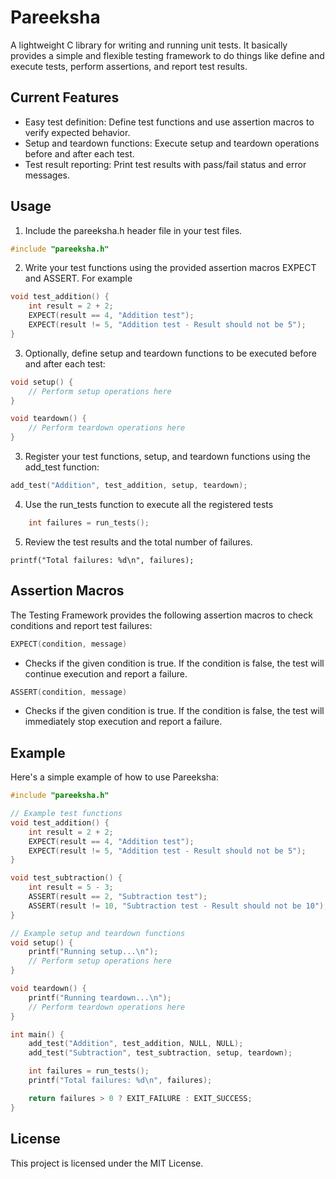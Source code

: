 # Pareeksha

A lightweight C library for writing and running unit tests. It basically provides a simple and flexible testing framework to do things like define and execute tests, perform assertions, and report test results.

## Current Features
* Easy test definition: 
    Define test functions and use assertion macros to verify expected behavior.
* Setup and teardown functions: 
    Execute setup and teardown operations before and after each test.
* Test result reporting: 
    Print test results with pass/fail status and error messages.

## Usage

1. Include the pareeksha.h header file in your test files.

```c
#include "pareeksha.h"
```

2. Write your test functions using the provided assertion macros EXPECT and ASSERT. For example

```c
void test_addition() {
    int result = 2 + 2;
    EXPECT(result == 4, "Addition test");
    EXPECT(result != 5, "Addition test - Result should not be 5");
}
```

3. Optionally, define setup and teardown functions to be executed before and after each test:

```c
void setup() {
    // Perform setup operations here
}

void teardown() {
    // Perform teardown operations here
}
```

3. Register your test functions, setup, and teardown functions using the add_test function:
```c
add_test("Addition", test_addition, setup, teardown);
```
4. Use the run_tests function to execute all the registered tests
```c
    int failures = run_tests();
```

5. Review the test results and the total number of failures.
```
printf("Total failures: %d\n", failures);
```

## Assertion Macros
The Testing Framework provides the following assertion macros to check conditions and report test failures:

```c 
EXPECT(condition, message)
```
  * Checks if the given condition is true. If the condition is false, the test will continue execution and report a failure.

```c 
ASSERT(condition, message)
```
* Checks if the given condition is true. If the condition is false, the test will immediately stop execution and report a failure.

## Example

Here's a simple example of how to use Pareeksha:

```c
#include "pareeksha.h"

// Example test functions
void test_addition() {
    int result = 2 + 2;
    EXPECT(result == 4, "Addition test");
    EXPECT(result != 5, "Addition test - Result should not be 5");
}

void test_subtraction() {
    int result = 5 - 3;
    ASSERT(result == 2, "Subtraction test");
    ASSERT(result != 10, "Subtraction test - Result should not be 10");
}

// Example setup and teardown functions
void setup() {
    printf("Running setup...\n");
    // Perform setup operations here
}

void teardown() {
    printf("Running teardown...\n");
    // Perform teardown operations here
}

int main() {
    add_test("Addition", test_addition, NULL, NULL);
    add_test("Subtraction", test_subtraction, setup, teardown);

    int failures = run_tests();
    printf("Total failures: %d\n", failures);

    return failures > 0 ? EXIT_FAILURE : EXIT_SUCCESS;
}

```

## License

This project is licensed under the MIT License.